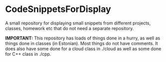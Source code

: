 # CodeSnippetsForDisplay
A small repository for displaying small snippets from different projects, classes, homework etc that do not need a separate repository.

**IMPORTANT:** This repository has loads of things done in a hurry, as well as things done in classes (in Estonian). Most things do not have comments.
It does also have some done for a cloud class in ./cloud as well as some done for C++ class in ./cpp.
